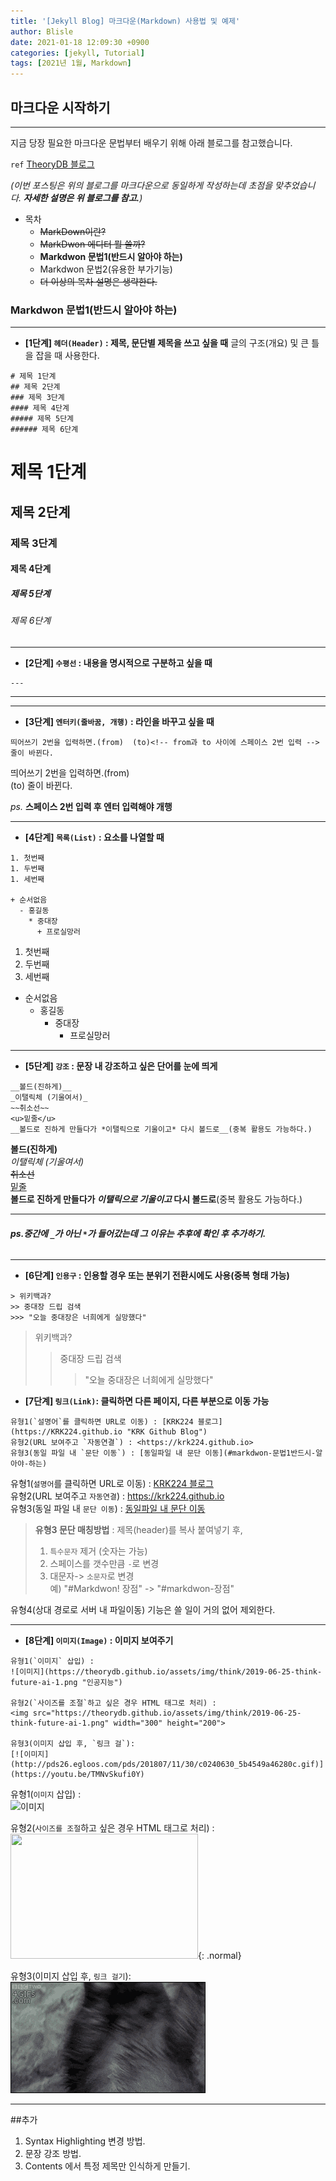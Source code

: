 ```yaml
---
title: '[Jekyll Blog] 마크다운(Markdown) 사용법 및 예제'
author: Blisle
date: 2021-01-18 12:09:30 +0900
categories: [jekyll, Tutorial]
tags: [2021년 1월, Markdown]
---
```


## 마크다운 시작하기
---
지금 당장 필요한 마크다운 문법부터 배우기 위해 아래 블로그를 참고했습니다.

`ref` [TheoryDB 블로그](https://theorydb.github.io "https://theorydb.github.io")

_(이번 포스팅은 위의 블로그를 마크다운으로 동일하게 작성하는데 초점을 맞추었습니다. __자세한 설명은 위 블로그를 참고.__)_


 + 목차
    - ~~MarkDown이란?~~
    - ~~MarkDwon 에디터 뭘 쓸까?~~
    - __Markdwon 문법1(반드시 알아야 하는)__
    - Markdwon 문법2(유용한 부가기능)
    - ~~더 이상의 목차 설명은 생략한다.~~  



### Markdwon 문법1(반드시 알아야 하는)
---

+ __[1단계] `헤더(Header)` : 제목, 문단별 제목을 쓰고 싶을 때__
글의 구조(개요) 및 큰 틀을 잡을 때 사용한다.

```
# 제목 1단계
## 제목 2단계
### 제목 3단계
#### 제목 4단계
##### 제목 5단계
###### 제목 6단계
```

# 제목 1단계
## 제목 2단계
### 제목 3단계
#### 제목 4단계
##### 제목 5단계
###### 제목 6단계

---
+ __[2단계] `수평선` : 내용을 명시적으로 구분하고 싶을 때__

```
---
```
---
---
+ __[3단계] `엔터키(줄바꿈, 개행)` : 라인을 바꾸고 싶을 때__

```
띄어쓰기 2번을 입력하면.(from)  (to)<!-- from과 to 사이에 스페이스 2번 입력 -->  줄이 바뀐다.
```
띄어쓰기 2번을 입력하면.(from)  
(to)<!-- from과 to 사이에 스페이스 2번 입력 -->  줄이 바뀐다.

_ps._ __스페이스 2번 입력 후 엔터 입력해야 개행__

---

+ __[4단계] `목록(List)` : 요소를 나열할 때__

```
1. 첫번째
1. 두번째
1. 세번째

+ 순서없음
  - 홍길동
    * 중대장
      + 프로실망러

```
1. 첫번째
1. 두번째
1. 세번째

+ 순서없음
  - 홍길동
    * 중대장
      + 프로실망러

---

+ __[5단계] `강조` : 문장 내 강조하고 싶은 단어를 눈에 띄게__

```
__볼드(진하게)__
_이탤릭체 (기울여서)_
~~취소선~~
<u>밑줄</u>
__볼드로 진하게 만들다가 *이탤릭으로 기울이고* 다시 볼드로__(중복 활용도 가능하다.)
```
__볼드(진하게)__  
_이탤릭체 (기울여서)_    
~~취소선~~  
<u>밑줄</u>  
__볼드로 진하게 만들다가 *이탤릭으로 기울이고* 다시 볼드로__(중복 활용도 가능하다.)

---
###### __*ps*.중간에 `_`가 아닌 `*`가 들어갔는데 그 이유는 추후에 확인 후 추가하기.__   


---

+ __[6단계] `인용구` : 인용할 경우 또는 분위기 전환시에도 사용(중복 형태 가능)__
```
> 위키백과?
>> 중대장 드립 검색
>>> "오늘 중대장은 너희에게 실망했다"
```
> 위키백과?
>> 중대장 드립 검색
>>> "오늘 중대장은 너희에게 실망했다"


+ __[7단계] `링크(Link)`: 클릭하면 다른 페이지, 다른 부분으로 이동 가능__

```
유형1(`설명어`를 클릭하면 URL로 이동) : [KRK224 블로그](https://KRK224.github.io "KRK Github Blog")  
유형2(URL 보여주고 `자동연결`) : <https://krk224.github.io>  
유형3(동일 파일 내 `문단 이동`) : [동일파일 내 문단 이동](#markdwon-문법1반드시-알아야-하는)
```
유형1(`설명어`를 클릭하면 URL로 이동) : [KRK224 블로그](https://KRK224.github.io "KRK Github Blog")  
유형2(URL 보여주고 `자동연결`) : <https://krk224.github.io>  
유형3(동일 파일 내 `문단 이동`) : [동일파일 내 문단 이동](#markdwon-문법1반드시-알아야-하는)

> __유형3 문단 매칭방법__ : 제목(header)를 복사 붙여넣기 후,  
> 1) `특수문자` 제거 (숫자는 가능)  
> 2) 스페이스를 갯수만큼 `-`로 변경  
> 3) 대문자-> `소문자`로 변경  
> 예) "#Markdwon! 장점" -> "#markdwon-장점"  

유형4(상대 경로로 서버 내 파일이동) 기능은 쓸 일이 거의 없어 제외한다.

---
+ __[8단계] `이미지(Image)` : 이미지 보여주기__

```
유형1(`이미지` 삽입) :  
![이미지](https://theorydb.github.io/assets/img/think/2019-06-25-think-future-ai-1.png "인공지능")

유형2(`사이즈를 조절`하고 싶은 경우 HTML 태그로 처리) :   
<img src="https://theorydb.github.io/assets/img/think/2019-06-25-think-future-ai-1.png" width="300" height="200">

유형3(이미지 삽입 후, `링크 걸`):
[![이미지](http://pds26.egloos.com/pds/201807/11/30/c0240630_5b4549a46280c.gif)](https://youtu.be/TMNvSkufi0Y)
```
유형1(`이미지` 삽입) :  
![이미지](https://theorydb.github.io/assets/img/think/2019-06-25-think-future-ai-1.png "인공지능")

유형2(`사이즈를 조절`하고 싶은 경우 HTML 태그로 처리) :   
<img src="https://theorydb.github.io/assets/img/think/2019-06-25-think-future-ai-1.png" width="300" height="200">{: .normal}

유형3(이미지 삽입 후, `링크 걸기`):  
[![이미지](https://raw.githubusercontent.com/KRK224/KRK224.github.io/master/assets/img/post/202101/honeyBadger.gif)](https://youtu.be/TMNvSkufi0Y "벌꿀 오소리에 천적이란 없다!")

---

##추가  
1. Syntax Highlighting 변경 방법.  
2. 문장 강조 방법.
3. Contents 에서 특정 제목만 인식하게 만들기.
